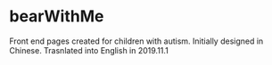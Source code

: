 # bearWithMe
Front end pages created for children with autism.
Initially designed in Chinese.
Trasnlated into English in 2019.11.1
